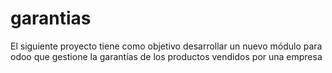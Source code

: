 # garantias
El siguiente proyecto tiene como objetivo desarrollar un nuevo módulo para odoo que gestione la garantías de los productos vendidos por una empresa